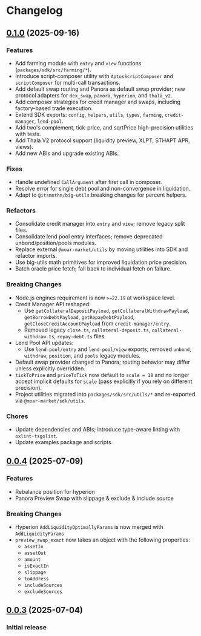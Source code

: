 # Changelog

## [0.1.0](https://github.com/moar-market/sdk/releases/tag/v0.1.0) (2025-09-16)

### Features
- Add farming module with `entry` and `view` functions (`packages/sdk/src/farming/*`).
- Introduce script-composer utility with `AptosScriptComposer` and `scriptComposer` for multi-call transactions.
- Add default swap routing and Panora as default swap provider; new protocol adapters for `dex_swap`, `panora`, `hyperion`, and `thala_v2`.
- Add composer strategies for credit manager and swaps, including factory-based trade execution.
- Extend SDK exports: `config`, `helpers`, `utils`, `types`, `farming`, `credit-manager`, `lend-pool`.
- Add two's complement, tick-price, and sqrtPrice high-precision utilities with tests.
- Add Thala V2 protocol support (liquidity preview, XLPT, STHAPT APR, views).
- Add new ABIs and upgrade existing ABIs.

### Fixes
- Handle undefined `CallArgument` after first call in composer.
- Resolve error for single debt pool and non-convergence in liquidation.
- Adapt to `@itsmnthn/big-utils` breaking changes for percent helpers.

### Refactors
- Consolidate credit manager into `entry` and `view`; remove legacy split files.
- Consolidate lend pool entry interfaces; remove deprecated unbond/position/pools modules.
- Replace external `@moar-market/utils` by moving utilities into SDK and refactor imports.
- Use big-utils math primitives for improved liquidation price precision.
- Batch oracle price fetch; fall back to individual fetch on failure.

### Breaking Changes
- Node.js engines requirement is now `>=22.19` at workspace level.
- Credit Manager API reshaped:
  - Use `getCollateralDepositPayload`, `getCollateralWithdrawPayload`, `getBorrowDebtPayload`, `getRepayDebtPayload`, `getCloseCreditAccountPayload` from `credit-manager/entry`.
  - Removed legacy `close.ts`, `collateral-deposit.ts`, `collateral-withdraw.ts`, `repay-debt.ts` files.
- Lend Pool API updates:
  - Use `lend-pool/entry` and `lend-pool/view` exports; removed `unbond`, `withdraw`, `position`, and `pools` legacy modules.
- Default swap provider changed to Panora; routing behavior may differ unless explicitly overridden.
- `tickToPrice` and `priceToTick` now default to `scale = 18` and no longer accept implicit defaults for `scale` (pass explicitly if you rely on different precision).
- Project utilities migrated into `packages/sdk/src/utils/*` and re-exported via `@moar-market/sdk/utils`.

### Chores
- Update dependencies and ABIs; introduce type-aware linting with `oxlint-tsgolint`.
- Update examples package and scripts.

## [0.0.4](https://github.com/moar-market/sdk/releases/tag/v0.0.4) (2025-07-09)

### Features
- Rebalance position for hyperion
- Panora Preview Swap with slippage & exclude & include source

### Breaking Changes
- Hyperion `AddLiquidityOptimallyParams` is now merged with `AddLiquidityParams`
- `preview_swap_exact` now takes an object with the following properties:
  - `assetIn`
  - `assetOut`
  - `amount`
  - `isExactIn`
  - `slippage`
  - `toAddress`
  - `includeSources`
  - `excludeSources`

## [0.0.3](https://github.com/moar-market/sdk/releases/tag/v0.0.3) (2025-07-04)

### Initial release
